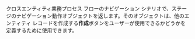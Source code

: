 クロスエンティティ業務プロセス フローのナビゲーション シナリオで、ステージのナビゲーション動作オブジェクトを返します。そのオブジェクトは、他のエンティティ レコードを作成する**作成**ボタンをユーザーが使用できるかどうかを定義するために使用できます。